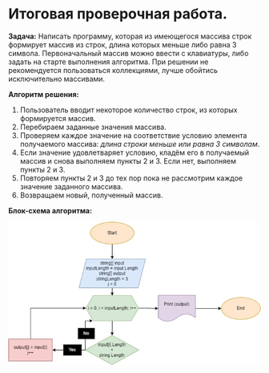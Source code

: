 # Итоговая проверочная работа.

**Задача:** Написать программу, которая из имеющегося массива строк формирует массив из строк, длина которых меньше либо равна 3 символа. Первоначальный массив можно ввести с клавиатуры, либо задать на старте выполнения алгоритма. При решении не рекомендуется пользоваться коллекциями, лучше обойтись исключительно массивами.

**Алгоритм решения:**
1. Пользователь вводит некоторое количество строк, из которых формируется массив.
2. Перебираем заданные значения массива.
3. Проверяем каждое значение на соответствие условию элемента получаемого массива: *длина строки меньше или равна 3 символам*.
4. Если значение удовлетваряет условию, кладём его в получаемый массив и снова выполняем пункты 2 и 3. Если нет, выполняем пункты 2 и 3.
5. Повторяем пункты 2 и 3 до тех пор пока не рассмотрим каждое значение заданного массива.
6. Возвращаем новый, полученный массив.

**Блок-схема алгоритма:**

![Блок-схема](Diagram.jpg)